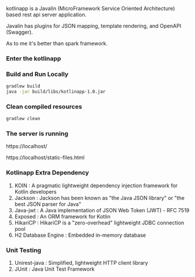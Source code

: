 
kotlinapp is a Javalin (MicroFramework Service Oriented Architecture) based rest api server application.

Javalin has plugins for JSON mapping, template rendering, and OpenAPI (Swagger).

As to me it's better than spark framework.

### Enter the kotlinapp

### Build and Run Locally

```bash
gradlew build
java -jar build/libs/kotlinapp-1.0.jar
```
### Clean compiled resources

```bash
gradlew clean
```

### The server is running

https://localhost/

https://localhost/static-files.html

### Kotlinapp Extra Dependency

1. KOIN : A pragmatic lightweight dependency injection framework for Kotlin developers
2. Jackson : Jackson has been known as "the Java JSON library" or "the best JSON parser for Java"
3. Java-jwt : A Java implementation of JSON Web Token (JWT) - RFC 7519
4. Exposed : An ORM framework for Kotlin
5. HikariCP : HikariCP is a "zero-overhead" lightweight JDBC connection pool
6. H2 Database Engine : Embedded in-memory database

### Unit Testing
1. Unirest-java : Simplified, lightweight HTTP client library
2. JUnit : Java Unit Test Framework


